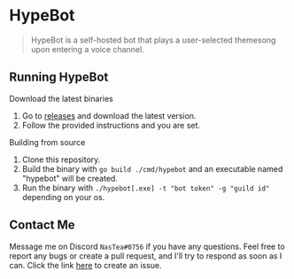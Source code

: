 # HypeBot

> HypeBot is a self-hosted bot that plays a user-selected themesong upon entering a voice channel.

## Running HypeBot

Download the latest binaries
1. Go to [releases](https://github.com/sonastea/hypebot/releases) and download the latest version.
2. Follow the provided instructions and you are set.

Building from source
1. Clone this repository.
2. Build the binary with `go build ./cmd/hypebot`
and an executable named "hypebot" will be created.
3. Run the binary with `./hypebot[.exe] -t "bot token" -g "guild id"` depending on your os.

## Contact Me
Message me on Discord `NasTea#0756` if you have any questions. Feel free to report any bugs or create a pull request, and I'll try to respond as soon as I can.
Click the link [here](https://github.com/sonastea/hypebot/issues/new) to create an issue.
